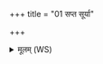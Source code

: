 +++
title = "01 सप्त सूर्या"

+++
<details><summary>मूलम् (WS)</summary>

सप्त सूर्या दिवमनुप्रविष्टास्तान् पथा वान्वेतु दक्षिणावान् ।  
ते ऽस्मै सर्वे घृतमा तपन्त्यूर्जं दुहाना अनपस्फुरन्तः॥ १ ॥ (पा. तपन्त्यूर्यं)  
आतपन् क्षयति नीच्यादा सव्या अधि निष्टपन् ।  
अधा यत् पत्त्रः सूर्य उदेति बृहतीरनु ॥॥ २ ॥  
आतप्ता पितॄन् विद्म दस्यू निष्टप्ता वयम् ।  
गुहा ये ऽन्ये सूर्याः स्वधामनु चरन्ति ते ॥ ३ ॥
</details>